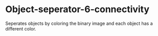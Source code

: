 # Object-seperator-6-connectivity

Seperates objects by coloring the binary image and each object has a different color. 
